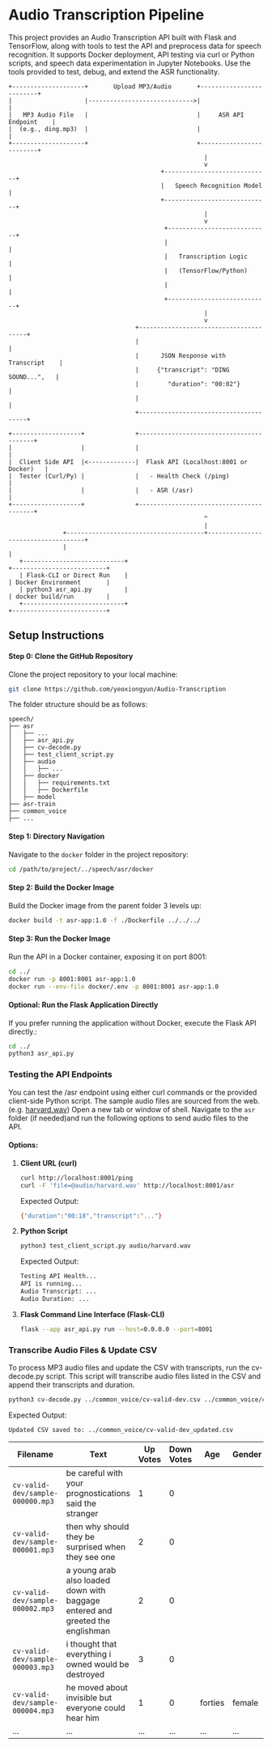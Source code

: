 # Audio Transcription Pipeline


This project provides an Audio Transcription API built with Flask and TensorFlow, along with tools to test the API and preprocess data for speech recognition. It supports Docker deployment, API testing via curl or Python scripts, and speech data experimentation in Jupyter Notebooks. Use the tools provided to test, debug, and extend the ASR functionality.

```
+--------------------+       Upload MP3/Audio       +-------------------------+
|                    |----------------------------->|                         |
|   MP3 Audio File   |                              |     ASR API Endpoint    |
|  (e.g., ding.mp3)  |                              |                         |
+--------------------+                              +-------------------------+
                                                      |
                                                      v
                                          +-----------------------------+
                                          |   Speech Recognition Model  |
                                          +-----------------------------+
                                                      |
                                                      v
                                           +----------------------------+
                                           |                            |
                                           |   Transcription Logic      |
                                           |   (TensorFlow/Python)      |
                                           |                            |
                                           +----------------------------+
                                                      |
                                                      v
                                   +---------------------------------------+
                                   |                                       |
                                   |      JSON Response with Transcript    |
                                   |     {"transcript": "DING SOUND...",   |
                                   |        "duration": "00:02"}           |
                                   |                                       |
                                   +---------------------------------------+

+-------------------+              +-----------------------------------------+
|                   |              |                                         |
|  Client Side API  |<-------------|  Flask API (Localhost:8001 or Docker)   |
|  Tester (Curl/Py) |              |   - Health Check (/ping)                |
|                   |              |   - ASR (/asr)                          |
+-------------------+              +-----------------------------------------+
                                                      ^
                                                      |
               +--------------------------------------+------------------------------------+
               |                                                                           |
   +----------------------------+                                     +--------------------------+
   | Flask-CLI or Direct Run    |                                     | Docker Environment       |
   | python3 asr_api.py         |                                     | docker build/run         |
   +----------------------------+                                     +--------------------------+
```

## Setup Instructions

#### Step 0: Clone the GitHub Repository
Clone the project repository to your local machine:

```bash
git clone https://github.com/yeoxiongyun/Audio-Transcription
```

The folder structure should be as follows:
```
speech/
├── asr
│   ├── ...
│   ├── asr_api.py
│   ├── cv-decode.py
│   ├── test_client_script.py
│   ├── audio
│   │   ├── ...
│   ├── docker
│   │   ├── requirements.txt
│   │   ├── Dockerfile
│   ├── model
├── asr-train
├── common_voice
├── ...
```


#### Step 1: Directory Navigation

Navigate to the `docker` folder in the project repository:
```bash
cd /path/to/project/../speech/asr/docker
```

#### Step 2: Build the Docker Image

Build the Docker image from the parent folder 3 levels up:
```bash
docker build -t asr-app:1.0 -f ./Dockerfile ../../../
```

#### Step 3: Run the Docker Image

Run the API in a Docker container, exposing it on port 8001:
```bash
cd ../
docker run -p 8001:8001 asr-app:1.0
docker run --env-file docker/.env -p 8001:8001 asr-app:1.0
```

#### Optional: Run the Flask Application Directly

If you prefer running the application without Docker, execute the Flask API directly.:
```bash
cd ../
python3 asr_api.py
```

### Testing the API Endpoints

You can test the /asr endpoint using either curl commands or the provided client-side Python script. The sample audio files are sourced from the web. (e.g. [harvard.wav](https://www.kaggle.com/datasets/pavanelisetty/sample-audio-files-for-speech-recognition)) Open a new tab or window of shell. Navigate to the `asr` folder (if needed)and run the following options to send audio files to the API.


#### **Options**:
   1. **Client URL (curl)**  
      ```bash
      curl http://localhost:8001/ping
      curl -F 'file=@audio/harvard.wav' http://localhost:8001/asr
      ```
      Expected Output:
      ```bash
      {"duration":"00:18","transcript":"..."}
      ```

   2. **Python Script**  
      ```bash
      python3 test_client_script.py audio/harvard.wav
      ```
      Expected Output:
      ```bash
      Testing API Health...
      API is running...
      Audio Transcript: ...
      Audio Duration: ...
      ```

   3. **Flask Command Line Interface (Flask-CLI)**  
      ```bash
      flask --app asr_api.py run --host=0.0.0.0 --port=8001
      ```


### Transcribe Audio Files & Update CSV

To process MP3 audio files and update the CSV with transcripts, run the cv-decode.py script. This script will transcribe audio files listed in the CSV and append their transcripts and duration.

```bash
python3 cv-decode.py ../common_voice/cv-valid-dev.csv ../common_voice/cv-valid-dev/
```

Expected Output:
```
Updated CSV saved to: ../common_voice/cv-valid-dev_updated.csv
```

| Filename                         | Text                                                                                     | Up Votes | Down Votes | Age       | Gender | Accent  | Duration | Generated Text                                                                       |
|----------------------------------|-----------------------------------------------------------------------------------------|----------|------------|-----------|--------|---------|----------|-------------------------------------------------------------------------------------|
| `cv-valid-dev/sample-000000.mp3` | be careful with your prognostications said the stranger                                 | 1        | 0          |           |        |         | 00:05    | BE CAREFUL WITH YOUR PROGNOSTICATIONS SAID THE STRANGER                             |
| `cv-valid-dev/sample-000001.mp3` | then why should they be surprised when they see one                                     | 2        | 0          |           |        |         | 00:03    | THEN WHY SHOULD THEY BE SURPRISED WHEN THEY SEE ONE                                 |
| `cv-valid-dev/sample-000002.mp3` | a young arab also loaded down with baggage entered and greeted the englishman           | 2        | 0          |           |        |         | 00:05    | A YOUNG ARAB ALSO LOADED DOWN WITH BAGGAGE ENTERED AND GREETED THE ENGLISHMAN       |
| `cv-valid-dev/sample-000003.mp3` | i thought that everything i owned would be destroyed                                    | 3        | 0          |           |        |         | 00:04    | I FELT THAT EVERYTHING I OWNED WOULD BE DESTROYED                                   |
| `cv-valid-dev/sample-000004.mp3` | he moved about invisible but everyone could hear him                                    | 1        | 0          | forties   | female | england | 00:04    | HE MOVED ABOUT INVISIBLE BUT EVERY ONE COULD HEAR HIM                               |
| ...                              | ...                                                                                     | ...      | ...        | ...       | ...    | ...     | ...      | ...                                                                                 |

